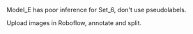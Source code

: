 
Model_E has poor inference for Set_6, don't use pseudolabels.

Upload images in Roboflow, annotate and split.
